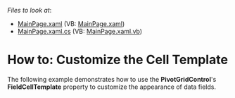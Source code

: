 <!-- default file list -->
*Files to look at*:

* [MainPage.xaml](./CS/DXPivotGrid_CellTemplate/MainPage.xaml) (VB: [MainPage.xaml](./VB/DXPivotGrid_CellTemplate/MainPage.xaml))
* [MainPage.xaml.cs](./CS/DXPivotGrid_CellTemplate/MainPage.xaml.cs) (VB: [MainPage.xaml.vb](./VB/DXPivotGrid_CellTemplate/MainPage.xaml.vb))
<!-- default file list end -->
# How to: Customize the Cell Template


<p>The following example demonstrates how to use the <strong>PivotGridControl</strong>'s <strong>FieldCellTemplate</strong> property to customize the appearance of data fields.</p><br />


<br/>


